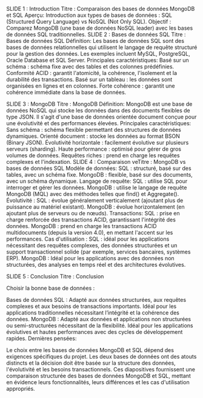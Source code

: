 SLIDE 1 : Introduction
Titre : Comparaison des bases de données MongoDB et SQL
Aperçu:
Introduction aux types de bases de données : SQL (Structured Query Language) vs NoSQL (Not Only SQL).
Objectif : Comparez MongoDB (une base de données NoSQL leader) avec les bases de données SQL traditionnelles.
SLIDE 2 : Bases de données SQL
Titre : Bases de données SQL
Définition:
Les bases de données SQL sont des bases de données relationnelles qui utilisent le langage de requête structuré pour la gestion des données.
Les exemples incluent MySQL, PostgreSQL, Oracle Database et SQL Server.
Principales caractéristiques:
Basé sur un schéma : schéma fixe avec des tables et des colonnes prédéfinies.
Conformité ACID : garantit l'atomicité, la cohérence, l'isolement et la durabilité des transactions.
Basé sur un tableau : les données sont organisées en lignes et en colonnes.
Forte cohérence : garantit une cohérence immédiate dans la base de données.

SLIDE 3 : MongoDB
Titre : MongoDB
Définition:
MongoDB est une base de données NoSQL qui stocke les données dans des documents flexibles de type JSON.
Il s'agit d'une base de données orientée document conçue pour une évolutivité et des performances élevées.
Principales caractéristiques:
Sans schéma : schéma flexible permettant des structures de données dynamiques.
Orienté document : stocke les données au format BSON (Binary JSON).
Évolutivité horizontale : facilement évolutive sur plusieurs serveurs (sharding).
Haute performance : optimisé pour gérer de gros volumes de données.
Requêtes riches : prend en charge les requêtes complexes et l'indexation.
SLIDE 4 : Comparaison
veTitre : MongoDB vs bases de données SQL
Modèle de données:
SQL : structuré, basé sur des tables, avec un schéma fixe.
MongoDB : flexible, basé sur des documents, avec un schéma dynamique.
Langage de requête:
SQL : utilise SQL pour interroger et gérer les données.
MongoDB : utilise le langage de requête MongoDB (MQL) avec des méthodes telles que find() et Aggregate().
Évolutivité :
SQL : évolue généralement verticalement (ajoutant plus de puissance au matériel existant).
MongoDB : évolue horizontalement (en ajoutant plus de serveurs ou de nœuds).
Transactions:
SQL : prise en charge renforcée des transactions ACID, garantissant l'intégrité des données.
MongoDB : prend en charge les transactions ACID multidocuments (depuis la version 4.0), en mettant l'accent sur les performances.
Cas d'utilisation :
SQL : idéal pour les applications nécessitant des requêtes complexes, des données structurées et un support transactionnel solide (par exemple, services bancaires, systèmes ERP).
MongoDB : Idéal pour les applications avec des données non structurées, des analyses en temps réel et des architectures évolutives.

SLIDE 5 : Conclusion
Titre : Conclusion

Choisir la bonne base de données :

Bases de données SQL :
Adapté aux données structurées, aux requêtes complexes et aux besoins de transactions importants.
Idéal pour les applications traditionnelles nécessitant l’intégrité et la cohérence des données.
MongoDB :
Adapté aux données et applications non structurées ou semi-structurées nécessitant de la flexibilité.
Idéal pour les applications évolutives et hautes performances avec des cycles de développement rapides.
Dernières pensées:

Le choix entre les bases de données MongoDB et SQL dépend des exigences spécifiques du projet.
Les deux bases de données ont des atouts distincts et la décision doit être basée sur la structure des données, l'évolutivité et les besoins transactionnels.
Ces diapositives fournissent une comparaison structurée des bases de données MongoDB et SQL, mettant en évidence leurs fonctionnalités, leurs différences et les cas d'utilisation appropriés.
